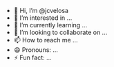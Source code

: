 - 👋 Hi, I’m @jcvelosa
- 👀 I’m interested in ...
- 🌱 I’m currently learning ...
- 💞️ I’m looking to collaborate on ...
- 📫 How to reach me ...
- 😄 Pronouns: ...
- ⚡ Fun fact: ...

<!---
jcvelosa/jcvelosa is a ✨ special ✨ repository because its `README.md` (this file) appears on your GitHub profile.
You can click the Preview link to take a look at your changes.
--->
